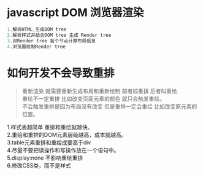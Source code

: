 # javascript DOM 浏览器渲染
```javascript
1.解析HTML,生成DOM tree    
2.解析样式并结合DOM tree 生成 Render tree  
3.对Render tree 各个节点计算布局信息  
4.浏览器绘制Render tree   
```


# 如何开发不会导致重排
>重新渲染 就需要重新生成布局和重新绘制 前者较重排 后者叫重绘.   
>重绘不一定重排 比如改变页面元素的颜色 就只会触发重绘。   
>不会触发重排是因为布局没有改变 但是重排一定会重绘 比如改变原元素的位置。

1.样式表越简单 重排和重绘就越快。  
2.重绘和重排的DOM元素层级越高，成本就越高。  
3.table元素重排和重绘成要高于div  
4.尽量不要把读操作和写操作放在一个语句中。  
5.display:none 不影响重绘重排  
6.修改CSS类，而不是样式  
